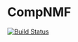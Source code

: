 # CompNMF

[![Build Status](https://github.com/kdw503/CompNMF.jl/actions/workflows/CI.yml/badge.svg?branch=master)](https://github.com/kdw503/CompNMF.jl/actions/workflows/CI.yml?query=branch%3Amaster)
